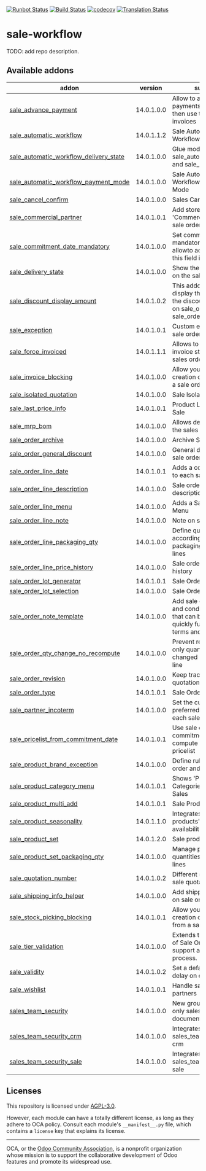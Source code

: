 [![Runbot Status](https://runbot.odoo-community.org/runbot/badge/flat/167/14.0.svg)](https://runbot.odoo-community.org/runbot/repo/github-com-oca-sale-workflow-167)
[![Build Status](https://travis-ci.com/OCA/sale-workflow.svg?branch=14.0)](https://travis-ci.com/OCA/sale-workflow)
[![codecov](https://codecov.io/gh/OCA/sale-workflow/branch/14.0/graph/badge.svg)](https://codecov.io/gh/OCA/sale-workflow)
[![Translation Status](https://translation.odoo-community.org/widgets/sale-workflow-14-0/-/svg-badge.svg)](https://translation.odoo-community.org/engage/sale-workflow-14-0/?utm_source=widget)

<!-- /!\ do not modify above this line -->

# sale-workflow

TODO: add repo description.

<!-- /!\ do not modify below this line -->

<!-- prettier-ignore-start -->

[//]: # (addons)

Available addons
----------------
addon | version | summary
--- | --- | ---
[sale_advance_payment](sale_advance_payment/) | 14.0.1.0.0 | Allow to add advance payments on sales and then use them on invoices
[sale_automatic_workflow](sale_automatic_workflow/) | 14.0.1.1.2 | Sale Automatic Workflow
[sale_automatic_workflow_delivery_state](sale_automatic_workflow_delivery_state/) | 14.0.1.0.0 | Glue module for sale_automatic_workflow and sale_delivery_state
[sale_automatic_workflow_payment_mode](sale_automatic_workflow_payment_mode/) | 14.0.1.0.0 | Sale Automatic Workflow - Payment Mode
[sale_cancel_confirm](sale_cancel_confirm/) | 14.0.1.0.0 | Sales Cancel Confirm
[sale_commercial_partner](sale_commercial_partner/) | 14.0.1.0.1 | Add stored related field 'Commercial Entity' on sale orders
[sale_commitment_date_mandatory](sale_commitment_date_mandatory/) | 14.0.1.0.0 | Set commitment data mandatory and don't allowto add lines unless this field is filled
[sale_delivery_state](sale_delivery_state/) | 14.0.1.0.0 | Show the delivery state on the sale order
[sale_discount_display_amount](sale_discount_display_amount/) | 14.0.1.0.2 | This addon intends to display the amount of the discount computed on sale_order_line and sale_order level
[sale_exception](sale_exception/) | 14.0.1.0.1 | Custom exceptions on sale order
[sale_force_invoiced](sale_force_invoiced/) | 14.0.1.1.1 | Allows to force the invoice status of the sales order to Invoiced
[sale_invoice_blocking](sale_invoice_blocking/) | 14.0.1.0.0 | Allow you to block the creation of invoices from a sale order.
[sale_isolated_quotation](sale_isolated_quotation/) | 14.0.1.0.0 | Sale Isolated Quotation
[sale_last_price_info](sale_last_price_info/) | 14.0.1.0.1 | Product Last Price Info - Sale
[sale_mrp_bom](sale_mrp_bom/) | 14.0.1.0.0 | Allows define a BOM in the sales lines.
[sale_order_archive](sale_order_archive/) | 14.0.1.0.0 | Archive Sale Orders
[sale_order_general_discount](sale_order_general_discount/) | 14.0.1.0.0 | General discount per sale order
[sale_order_line_date](sale_order_line_date/) | 14.0.1.0.1 | Adds a commitment date to each sale order line.
[sale_order_line_description](sale_order_line_description/) | 14.0.1.0.0 | Sale order line description
[sale_order_line_menu](sale_order_line_menu/) | 14.0.1.0.0 | Adds a Sale Order Lines Menu
[sale_order_line_note](sale_order_line_note/) | 14.0.1.0.0 | Note on sale order line
[sale_order_line_packaging_qty](sale_order_line_packaging_qty/) | 14.0.1.0.0 | Define quantities according to product packaging on sale order lines
[sale_order_line_price_history](sale_order_line_price_history/) | 14.0.1.0.0 | Sale order line price history
[sale_order_lot_generator](sale_order_lot_generator/) | 14.0.1.0.1 | Sale Order Lot Generator
[sale_order_lot_selection](sale_order_lot_selection/) | 14.0.1.0.0 | Sale Order Lot Selection
[sale_order_note_template](sale_order_note_template/) | 14.0.1.0.0 | Add sale orders terms and conditions template that can be used to quickly fullfill sale order terms and conditions
[sale_order_qty_change_no_recompute](sale_order_qty_change_no_recompute/) | 14.0.1.0.0 | Prevent recompute if only quantity has changed in sale order line
[sale_order_revision](sale_order_revision/) | 14.0.1.0.0 | Keep track of revised quotations
[sale_order_type](sale_order_type/) | 14.0.1.0.1 | Sale Order Type
[sale_partner_incoterm](sale_partner_incoterm/) | 14.0.1.0.0 | Set the customer preferred incoterm on each sales order
[sale_pricelist_from_commitment_date](sale_pricelist_from_commitment_date/) | 14.0.1.0.1 | Use sale order commitment date to compute line price from pricelist
[sale_product_brand_exception](sale_product_brand_exception/) | 14.0.1.0.0 | Define rules for sale order and brands
[sale_product_category_menu](sale_product_category_menu/) | 14.0.1.0.1 | Shows 'Product Categories' menu item in Sales
[sale_product_multi_add](sale_product_multi_add/) | 14.0.1.0.1 | Sale Product Multi Add
[sale_product_seasonality](sale_product_seasonality/) | 14.0.1.1.0 | Integrates rules for products' seasonal availability with sales
[sale_product_set](sale_product_set/) | 14.0.1.2.0 | Sale product set
[sale_product_set_packaging_qty](sale_product_set_packaging_qty/) | 14.0.1.0.0 | Manage packaging and quantities on product set lines
[sale_quotation_number](sale_quotation_number/) | 14.0.1.0.2 | Different sequence for sale quotations
[sale_shipping_info_helper](sale_shipping_info_helper/) | 14.0.1.0.0 | Add shipping amounts on sale order
[sale_stock_picking_blocking](sale_stock_picking_blocking/) | 14.0.1.0.1 | Allow you to block the creation of deliveries from a sale order.
[sale_tier_validation](sale_tier_validation/) | 14.0.1.0.0 | Extends the functionality of Sale Orders to support a tier validation process.
[sale_validity](sale_validity/) | 14.0.1.0.2 | Set a default validity delay on quotations
[sale_wishlist](sale_wishlist/) | 14.0.1.0.1 | Handle sale wishlist for partners
[sales_team_security](sales_team_security/) | 14.0.1.0.0 | New group for seeing only sales channel's documents
[sales_team_security_crm](sales_team_security_crm/) | 14.0.1.0.0 | Integrates sales_team_security with crm
[sales_team_security_sale](sales_team_security_sale/) | 14.0.1.0.0 | Integrates sales_team_security with sale

[//]: # (end addons)

<!-- prettier-ignore-end -->

## Licenses

This repository is licensed under [AGPL-3.0](LICENSE).

However, each module can have a totally different license, as long as they adhere to OCA
policy. Consult each module's `__manifest__.py` file, which contains a `license` key
that explains its license.

----

OCA, or the [Odoo Community Association](http://odoo-community.org/), is a nonprofit
organization whose mission is to support the collaborative development of Odoo features
and promote its widespread use.
